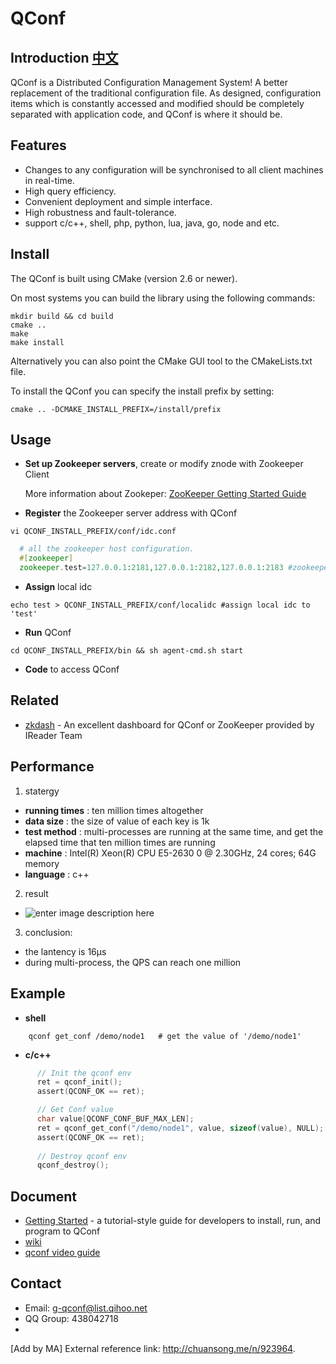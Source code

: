 QConf
=====

## Introduction [中文](https://github.com/Qihoo360/QConf/blob/master/README_ZH.md)
QConf is a Distributed Configuration Management System!
A better replacement of the traditional configuration file. As designed, configuration items which is constantly accessed and modified should be completely separated with application code, and QConf is where it should be.

## Features
* Changes to any configuration will be synchronised to all client machines in real-time.
* High query efficiency.
* Convenient deployment and simple interface.
* High robustness and  fault-tolerance.
* support c/c++, shell, php, python, lua, java, go, node and etc.

## Install
The QConf is built using CMake (version 2.6 or newer).

On most systems you can build the library using the following commands:
``` shell
mkdir build && cd build
cmake ..
make
make install
```
Alternatively you can also point the CMake GUI tool to the CMakeLists.txt file.

To install the QConf you can specify the install prefix by setting:
``` shell
cmake .. -DCMAKE_INSTALL_PREFIX=/install/prefix
```

## Usage

 - **Set up Zookeeper servers**, create or modify znode with Zookeeper Client

	 More information about Zookeper: [ZooKeeper Getting Started Guide](http://zookeeper.apache.org/doc/r3.3.3/zookeeperStarted.html)
	 

 - **Register** the Zookeeper server address with QConf

``` shell
vi QCONF_INSTALL_PREFIX/conf/idc.conf
```
``` php
  # all the zookeeper host configuration.
  #[zookeeper]
  zookeeper.test=127.0.0.1:2181,127.0.0.1:2182,127.0.0.1:2183 #zookeeper of idc 'test'
```
 - **Assign** local idc
``` 
echo test > QCONF_INSTALL_PREFIX/conf/localidc #assign local idc to 'test'
```
 - **Run** QConf

``` shell
cd QCONF_INSTALL_PREFIX/bin && sh agent-cmd.sh start
```
 - **Code** to access QConf


## Related
* [zkdash](https://github.com/ireaderlab/zkdash) - An excellent dashboard for QConf or ZooKeeper provided by IReader Team


## Performance
1.   statergy
 * **running times** :  ten million times altogether
 * **data size** :      the size of value of each key is 1k
 * **test method** :  multi-processes are running at the same time, and get the elapsed time that ten million times are running
 * **machine** : Intel(R) Xeon(R) CPU E5-2630 0 @ 2.30GHz, 24 cores; 64G memory
 * **language** : c++
2.   result
 * ![enter image description here](http://ww1.sinaimg.cn/bmiddle/69a9c739jw1eqgwvqxhhmj206207tdg5.jpg "Result")
3. conclusion: 
 * the lantency is 16μs
 * during multi-process, the QPS can reach one million
 
## Example

* **shell** 
``` shell
    qconf get_conf /demo/node1   # get the value of '/demo/node1'
```

* **c/c++**
``` c
	  // Init the qconf env
      ret = qconf_init();
      assert(QCONF_OK == ret);

      // Get Conf value
      char value[QCONF_CONF_BUF_MAX_LEN];
      ret = qconf_get_conf("/demo/node1", value, sizeof(value), NULL);
      assert(QCONF_OK == ret);
      
      // Destroy qconf env
      qconf_destroy();
```

## Document
* [Getting Started](https://github.com/Qihoo360/QConf/blob/master/doc/QConf%20Getting%20Started%20Guide.md) - a tutorial-style guide for developers to install, run, and program to QConf
* [wiki](https://github.com/Qihoo360/QConf/wiki)
* [qconf video guide](https://github.com/Qihoo360/QConf/wiki/QConf-%E7%AE%80%E6%98%93%E9%83%A8%E7%BD%B2%E5%92%8C%E4%BD%BF%E7%94%A8)

## Contact

* Email: g-qconf@list.qihoo.net
* QQ Group: 438042718 
* 
[Add by MA] External reference link: http://chuansong.me/n/923964.
